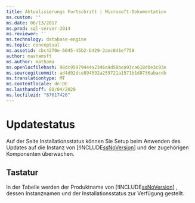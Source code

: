```yaml
---
title: Aktualisierungs Fortschritt | Microsoft-Dokumentation
ms.custom: ''
ms.date: 06/13/2017
ms.prod: sql-server-2014
ms.reviewer: ''
ms.technology: database-engine
ms.topic: conceptual
ms.assetid: cbc4270e-6045-45b2-b429-2aec841ef758
author: mashamsft
ms.author: mathoma
ms.openlocfilehash: 98dc95979444a2346a4d58bea93ca618d0e3c93e
ms.sourcegitcommit: ad4d92dce894592a259721a1571b1d8736abacdb
ms.translationtype: MT
ms.contentlocale: de-DE
ms.lasthandoff: 08/04/2020
ms.locfileid: "87617426"
---
```

# <a name="update-progress"></a>Updatestatus
  Auf der Seite Installationsstatus können Sie Setup beim Anwenden des Updates auf die Instanz von [!INCLUDE[ssNoVersion](../../includes/ssnoversion-md.md)] und der zugehörigen Komponenten überwachen.  
  
## <a name="options"></a>Tastatur  
 In der Tabelle werden der Produktname von [!INCLUDE[ssNoVersion](../../includes/ssnoversion-md.md)] , dessen Instanznamen und der Installationsstatus zur Verfügung gestellt.  
  
  
